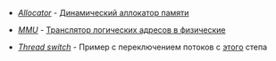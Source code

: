 * [*Allocator*](https://github.com/ZhekehZ/Stepik/tree/master/OS/Allocator) 	-	[Динамический аллокатор памяти](https://stepik.org/lesson/44328/step/9?auth=login&unit=22140)

* [*MMU*](https://github.com/ZhekehZ/Stepik/blob/master/OS/MMU)			-	[Транслятор логических адресов в физические](https://stepik.org/lesson/44327/step/15?auth=registration&unit=22137)

* [*Thread switch*](https://github.com/ZhekehZ/Stepik/tree/master/OS/Thread%20switch)	-	Пример с переключением потоков с [этого](https://stepik.org/lesson/45409/step/10?unit=23685) степа
